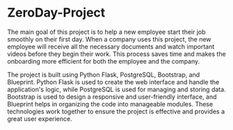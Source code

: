 # ZeroDay-Project

The main goal of this project is to help a new employee start their job smoothly on their 
first day. When a company uses this project, the new employee will receive all the 
necessary documents and watch important videos before they begin their work. This 
process saves time and makes the onboarding more efficient for both the employee 
and the company.

The project is built using Python Flask, PostgreSQL, Bootstrap, and Blueprint. Python 
Flask is used to create the web interface and handle the application's logic, while 
PostgreSQL is used for managing and storing data. Bootstrap is used to design a 
responsive and user-friendly interface, and Blueprint helps in organizing the code into 
manageable modules. These technologies work together to ensure the project is 
effective and provides a great user experience.
